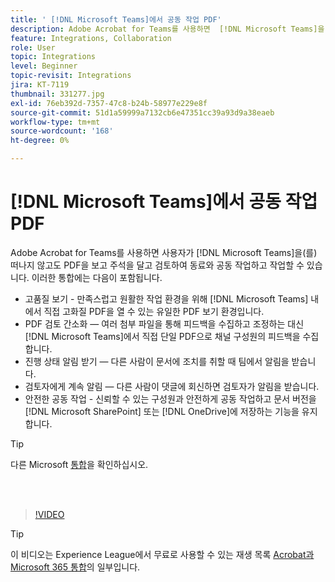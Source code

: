 ```yaml
---
title: ' [!DNL Microsoft Teams]에서 공동 작업 PDF'
description: Adobe Acrobat for Teams를 사용하면  [!DNL Microsoft Teams]을(를) 떠나지 않고도 PDF을 보고 주석을 달고 검토하여 동료와 공동 작업하고 작업할 수 있습니다.
feature: Integrations, Collaboration
role: User
topic: Integrations
level: Beginner
topic-revisit: Integrations
jira: KT-7119
thumbnail: 331277.jpg
exl-id: 76eb392d-7357-47c8-b24b-58977e229e8f
source-git-commit: 51d1a59999a7132cb6e47351cc39a93d9a38eaeb
workflow-type: tm+mt
source-wordcount: '168'
ht-degree: 0%

---
```


# [!DNL Microsoft Teams]에서 공동 작업 PDF

Adobe Acrobat for Teams를 사용하면 사용자가 [!DNL Microsoft Teams]을(를) 떠나지 않고도 PDF을 보고 주석을 달고 검토하여 동료와 공동 작업하고 작업할 수 있습니다. 이러한 통합에는 다음이 포함됩니다.

* 고품질 보기 - 만족스럽고 원활한 작업 환경을 위해 [!DNL Microsoft Teams] 내에서 직접 고화질 PDF을 열 수 있는 유일한 PDF 보기 환경입니다.
* PDF 검토 간소화 — 여러 첨부 파일을 통해 피드백을 수집하고 조정하는 대신 [!DNL Microsoft Teams]에서 직접 단일 PDF으로 채널 구성원의 피드백을 수집합니다.
* 진행 상태 알림 받기 — 다른 사람이 문서에 조치를 취할 때 팀에서 알림을 받습니다.
* 검토자에게 계속 알림 — 다른 사람이 댓글에 회신하면 검토자가 알림을 받습니다.
* 안전한 공동 작업 - 신뢰할 수 있는 구성원과 안전하게 공동 작업하고 문서 버전을 [!DNL Microsoft SharePoint] 또는 [!DNL OneDrive]에 저장하는 기능을 유지합니다.

>[!TIP]
>
>다른 Microsoft [통합](../integrate/integrate-overview.md#microsoft)을 확인하십시오.

<br> 

>[!VIDEO](https://video.tv.adobe.com/v/331277?quality=12&learn=on&hidetitle=true)

>[!TIP]
>
>이 비디오는 Experience League에서 무료로 사용할 수 있는 재생 목록 [Acrobat과 Microsoft 365 통합](https://experienceleague.adobe.com/en/playlists/acrobat-integrate-microsoft-365)의 일부입니다.
